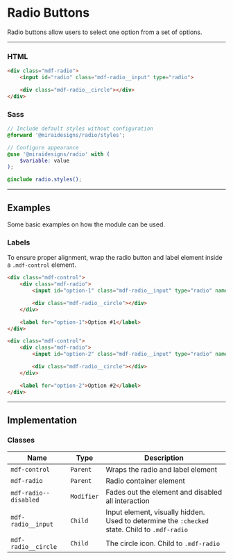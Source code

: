 # Radio Buttons

Radio buttons allow users to select one option from a set of options.

---

### HTML

```html
<div class="mdf-radio">
    <input id="radio" class="mdf-radio__input" type="radio">

    <div class="mdf-radio__circle"></div>
</div>
```

### Sass

```scss
// Include default styles without configuration
@forward '@miraidesigns/radio/styles';
```

```scss
// Configure appearance
@use '@miraidesigns/radio' with (
    $variable: value
);

@include radio.styles();
```

---

## Examples

Some basic examples on how the module can be used.

### Labels

To ensure proper alignment, wrap the radio button and label element inside a `.mdf-control` element.

```html
<div class="mdf-control">
    <div class="mdf-radio">
        <input id="option-1" class="mdf-radio__input" type="radio" name="options">

        <div class="mdf-radio__circle"></div>
    </div>

    <label for="option-1">Option #1</label>
</div>

<div class="mdf-control">
    <div class="mdf-radio">
        <input id="option-2" class="mdf-radio__input" type="radio" name="options">

        <div class="mdf-radio__circle"></div>
    </div>

    <label for="option-2">Option #2</label>
</div>
```

---

## Implementation

### Classes

| Name                  | Type       | Description                                                                                   |
| --------------------- | ---------- | --------------------------------------------------------------------------------------------- |
| `mdf-control`         | `Parent`   | Wraps the radio and label element                                                             |
| `mdf-radio`           | `Parent`   | Radio container element                                                                       |
| `mdf-radio--disabled` | `Modifier` | Fades out the element and disabled all interaction                                            |
| `mdf-radio__input`    | `Child`    | Input element, visually hidden. Used to determine the `:checked` state. Child to `.mdf-radio` |
| `mdf-radio__circle`   | `Child`    | The circle icon. Child to `.mdf-radio`                                                        |